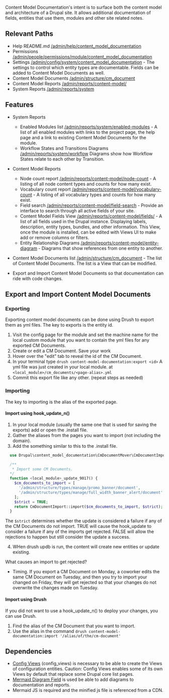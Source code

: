
Content Model Documentation's intent is to surface both the content model and
architecture of a Drupal site. It allows additional documentation of fields,
entities that use them, modules and other site related notes.

## Relevant Paths

* Help README.md [/admin/help/content_model_documentation](/admin/help/content_model_documentation)
* Permissions [/admin/people/permissions/module/content_model_documentation](/admin/people/permissions/module/content_model_documentation)
* Settings [/admin/config/system/content_model_documentation](/admin/config/system/content_model_documentation) -
  The settings to control which entity types are documentable.  Fields can be
  added to Content Model Documents as well.
* Content Model Documents [/admin/structure/cm_document](/admin/structure/cm_document)
* Content Model Reports [/admin/reports/content-model/](/admin/reports/content-model/)
* System Reports [/admin/reports/system](/admin/reports/system)

## Features

  * System Reports
    * Enabled Modules list [/admin/reports/system/enabled-modules](/admin/reports/system/enabled-modules) -
    A list of all enabled modules with links to the project page, the help page
    and a link to existing Content Model Documents for the module.
    * Workflow States and Transitions Diagrams [/admin/reports/system/workflow](/admin/reports/system/workflow)
      Diagrams show how Workflow States relate to each other by Transition.
  * Content Model Reports
    * Node count report [/admin/reports/content-model/node-count](/admin/reports/content-model/node-count) -
      A listing of all node content types and counts for how many exist.
    * Vocabulary count report [/admin/reports/content-model/vocabulary-count](/admin/reports/content-model/vocabulary-count) -
      A listing of all vocabulary types and counts for how many exist.
    * Field search [/admin/reports/content-model/field-search](/admin/reports/content-model/field-search) -
    Provide an interface to search through all active fields of your site.
    * Content Model Fields View [/admin/reports/content-model/fields/](/admin/reports/content-model/fields/) -
    A list of all fields used in the Drupal instance.  Displaying labels,
    description, entity types, bundles, and other information.  This View, once
    the module is installed, can be edited with Views UI to make add or remove
    columns or filters.
    * Entity Relationship Diagrams [/admin/reports/content-model/entity-diagram](/admin/reports/content-model/entity-diagram/) -
    Diagrams that show references from one entity to another.


  * Content Model Documents list [/admin/structure/cm_document](/admin/structure/cm_document) -
    The list of Content Model Documents.  The list is a View that can be
    modified.
  * Export and Import Content Model Documents so that documentation can ride with
    code changes.

## Export and Import Content Model Documents

### Exporting
  Exporting content model documents can be done using Drush to export them as yml files.
  The key to exports is the entity id.
  1. Visit the config page for the module and set the machine name for the local
    custom module that you want to contain the yml files for any exported CM Documents.
  2. Create or edit a CM Document.  Save your work
  3. Hover over the "edit" tab to reveal the id of the CM Document.
  4. In your terminal type `drush content-model-documentation:export <id>`
     A yml file was just created in your local module. at `<local_module>/cm_documents/<page-alias>.yml`
  5. Commit this export file like any other. (repeat steps as needed)

### Importing
  The key to importing is the alias of the exported page.

#### Import using hook_update_n()

  1. In your local module (usually the same one that is used for saving the exports)
    add or open the .install file.
  2. Gather the aliases from the pages you want to import (not including the domain).
  3. Add the something similar to this to the .install file.

  ```php
    use Drupal\content_model_documentation\CmDocumentMover\CmDocumentImport;

    /**
     * Import some CM Documents.
    */
    function <local_module>_update_9017() {
      $cm_documents_to_import = [
        '/admin/structure/types/manage/promo_banner/document',
        '/admin/structure/types/manage/full_width_banner_alert/document',
      ];
      $strict = TRUE;
      return CmDocumentImport::import($cm_documents_to_import, $strict);
    }
  ```
  The `$strict` determines whether the update is considered a failure if any of the
  CM Documents do not import.  TRUE will cause the hook_update to consider a failure if any of the imports get rejected.  FALSE will allow the rejections to happen but still
  consider the update a success.

  4. WHen drush updb is run, the content will create new entities or update existing.

  What causes an import to get rejected?

  * Timing.  If you export a CM Document on Monday, a coworker edits the same
    CM Document on Tuesday, and then you try to import your changed on Friday, they will get rejected so that your changes do not overwrite the changes made on Tuesday.


#### Import using Drush

  If you did not want to use a hook_update_n() to deploy your changes, you can use Drush.

  1. Find the alias of the CM Document that you want to import.
  2. Use the alias in the command `drush content-model-documentation:import '/alias/of/the/cm-document'`

## Dependencies

  * [Config Views](https://www.drupal.org/project/config_views) (config_views)
  is necessary to be able to create the Views of configuration entities.
  Caution: Config Views enables some of its own Views by default that replace
  some Drupal core list pages.
  * [Mermaid Diagram Field](https://www.drupal.org/project/mermaid_diagram_field) is used be able to add diagrams to documentation and reports.
  * Mermaid JS is required and the minified js file is referenced from a CDN.
